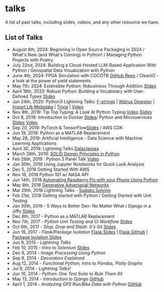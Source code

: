 # talks
A list of past talks, including slides, videos, and any other resource we have.

## List of Talks
* August 6th, 2024: Beginning in Open Source Packaging in 2024 / What's New (and What's Coming) in Python! / Managing Python Projects with Poetry
* July 22nd, 2024: Building a Cloud-Hosted LLM-Based Application With Python / Geospatial Data Visualization with Python
* June 4th, 2024: FPGA Simulation with COCOTB [GitHub Repo](https://github.com/hsvpy/talks) / CleanIO - a look at the power of yield statements
* May 7th: 2024: Extensible Python: Robustness Through Addition [Slides](https://www.slideshare.net/slideshow/extensible-python-robustness-through-addition-pycon-2024/268810912)
* April 18th, 2023: Robust Python: Building a Vocabulary with User-Defined Types [Slides](https://www.slideshare.net/pviafore/userdefined-typespdf)
* Jan 24th, 2020: Python3 Lightning Talks:  [F-strings](https://docs.google.com/presentation/d/19tFoqdi8jFbIkhNDtLjrkNFK9spVgxfYZBln7MJaqAY/edit?usp=sharing) | [Walrus Operator](https://docs.google.com/presentation/d/143PasHqrAXuG7VIFwsvwEas6wJD1_WVU89iTnGy9LxA/edit?usp=sharing) | [Import Lib Metadata](importlib.metadata.pptx) | [Trivia](https://docs.google.com/presentation/d/1rI9M2LVpuEuQfu45V47_aP4N5U-GMBZvOBQ-JT5ICQo/edit?usp=sharing) | [Video](https://youtu.be/6tmtiB_tVfE)
* Nov 8th, 2019: Tip Top Typing: A Look At Python Typing [Video](https://www.youtube.com/watch?v=vtUiZkHVi-w&feature=youtu.be) [Slides](https://www.slideshare.net/pviafore/tip-top-typing-a-look-at-python-typing)
* Oct 8, 2019: Introduction to Docker [Slides](Docker.pptx)/ Python and Microservices [Slides](https://drive.google.com/file/d/1HUINo_YWHlBXqdXPRmAfVTACH8mATy0G/view) [Video](https://www.youtube.com/watch?v=W_HZLqqkgIw)
* Sep 20, 2019: PyTorch & TensorFlow[Slides](https://docs.google.com/presentation/d/1yhAFLsKK78NyzCQd4mXz-tzvlIP1iG7F57vixWC5VBk/edit?usp=sharing) / AWS CDK
* Jun 19, 2019: Python as a MATLAB Replacement
* May 28, 2019: Artificial Intelligence - Data Science with Machine Learning Applications
* April 30, 2019: Lightning Talks [Dataclasses](https://github.com/pviafore/presentation-resources/blob/master/hsvpy/Dataclasses.ipynb)
* March 28th, 2019: [SOLID Design Principles in Python ](https://docs.google.com/presentation/d/1Masft7dSCY46oElA9Uolg_yz4_TQU-b_G-GVF7QZfqY/edit?usp=sharing)
* Feb 26th, 2019 : Python 3 Panel Talk [Video](https://www.youtube.com/watch?v=EKDcHsZtl4E)
* Jan 30th, 2019 Using Jupyter Notebooks for Quick Look Analysis
* Dec 5, 2018 Getting Started With AWS
* Nov 16, 2018 Python 101 w/ NASA API
* Jun 14th, 2018 [Automating Raspberry Pis with your Phone Using Python](https://www.slideshare.net/pviafore/controlling-raspberry-pis-with-your-phone-using-python-110292334)
* May 8th, 2018 [Generative Adversarial Networks](https://github.com/arnolmi/GAN)
* Mar 29th, 2018 Lightning Talks - [Sudoku Solving](https://github.com/pviafore/sudoku-solver/blob/master/Sudoku%20Solver.ipynb)
* Feb 21st, 2018 Getting started with Python / Getting Started with Unit Testing 
* Jan 30th, 2018 - 5 Ways to Better Dev- No Matter What / Django in a Jiffy [Slides](https://docs.google.com/presentation/d/1CjWWlRFKgaom9LWoegRvaScXtAlEEbQk0wRCWactZXM/edit?usp=sharing)
* Dec 8th, 2017 - Python as a MATLAB Replacement
* Nov 7th, 2017 - *Python Unit Testing and CI Workflow* [Slides](https://docs.google.com/presentation/d/1PQ6k4dcZG0YI2fiwVOCAqBIA6tXOhu8RvbIuiNdVulc/edit?usp=sharing)
* Oct 6th, 2017 - *Stop, Drop and Stash.  It's Git* [Slides](Git.pptx)
* Jun 16, 2017 - *Flask/Package Isolation* [Flask Slides](https://unix-pipes-as-a-service-talk.herokuapp.com/slides#/) | [Flask GitHub](https://github.com/cking-ha/hsv.py-flask-intro-talk) | [Package Isolation Slides](https://docs.google.com/presentation/d/11Cu787TbP2JY1N7SzMjHrI9nnQIfCMJm4ik7G328K_E/edit?usp=sharing)
* Jun 9, 2015 - *Lightning Talks*
* Feb 10, 2015 - *Intro to Selenium* [Slides](https://www.slideshare.net/pviafore/controlling-the-browser-through-python-and-selenium)
* Dec 8, 2014 - *Image Processing Using Python*
* Sep 9, 2014 - *Decorators Explained*
* Aug 12, 2014 - *Functional Python, Intro to Pandas, Plotly Graphs*
* Jul 8, 2014 - *Lightning Talks!*
* Jun 10, 2014 - *Python: One Test Suite to Rule Them All*
* May 13, 2014 - *Introduction to Django* [GitHub](https://github.com/mark0978/hsvpy-talk)
* April 1, 2014 - *Analyzing GPS Run/Bike Data with Python* [GitHub](https://github.com/titsworth/hsvpy-runtalk)

